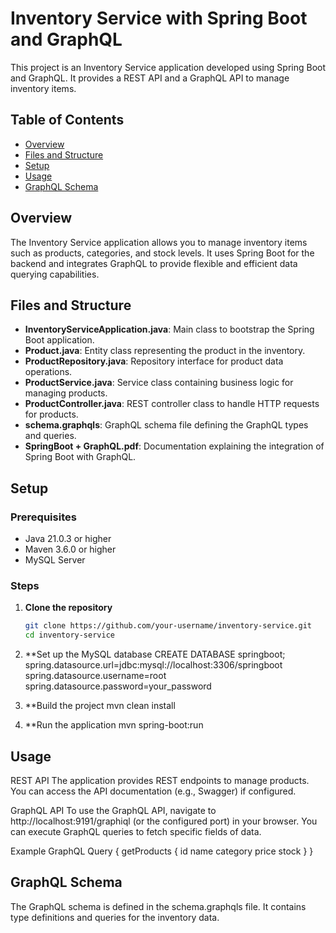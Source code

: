 # Inventory Service with Spring Boot and GraphQL

This project is an Inventory Service application developed using Spring Boot and GraphQL. It provides a REST API and a GraphQL API to manage inventory items.

## Table of Contents

- [Overview](#overview)
- [Files and Structure](#files-and-structure)
- [Setup](#setup)
- [Usage](#usage)
- [GraphQL Schema](#graphql-schema)


## Overview

The Inventory Service application allows you to manage inventory items such as products, categories, and stock levels. It uses Spring Boot for the backend and integrates GraphQL to provide flexible and efficient data querying capabilities.

## Files and Structure

- **InventoryServiceApplication.java**: Main class to bootstrap the Spring Boot application.
- **Product.java**: Entity class representing the product in the inventory.
- **ProductRepository.java**: Repository interface for product data operations.
- **ProductService.java**: Service class containing business logic for managing products.
- **ProductController.java**: REST controller class to handle HTTP requests for products.
- **schema.graphqls**: GraphQL schema file defining the GraphQL types and queries.
- **SpringBoot + GraphQL.pdf**: Documentation explaining the integration of Spring Boot with GraphQL.

## Setup

### Prerequisites

- Java 21.0.3 or higher
- Maven 3.6.0 or higher
- MySQL Server

### Steps

1. **Clone the repository**

   ```bash
   git clone https://github.com/your-username/inventory-service.git
   cd inventory-service
2. **Set up the MySQL database
CREATE DATABASE springboot;
spring.datasource.url=jdbc:mysql://localhost:3306/springboot
spring.datasource.username=root
spring.datasource.password=your_password
3. **Build the project
mvn clean install
4. **Run the application
mvn spring-boot:run


## Usage

REST API
The application provides REST endpoints to manage products. You can access the API documentation (e.g., Swagger) if configured.

GraphQL API
To use the GraphQL API, navigate to http://localhost:9191/graphiql (or the configured port) in your browser. You can execute GraphQL queries to fetch specific fields of data.

Example GraphQL Query
{
  getProducts {
    id
    name
    category
    price
    stock
  }
}

## GraphQL Schema
The GraphQL schema is defined in the schema.graphqls file. It contains type definitions and queries for the inventory data.


